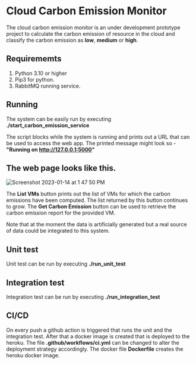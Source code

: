# Cloud Carbon Emission Monitor

The cloud carbon emission monitor is an under development prototype project to calculate the carbon emission of resource in the cloud and classify the carbon emission as **low**, **medium** or **high**.

## Requirememts
1. Python 3.10 or higher
2. Pip3 for python.
3. RabbitMQ running service.

## Running
The system can be easily run by executing **./start_carbon_emission_service**

The script blocks while the system is running and prints out a URL that can be used to access the web app.
The printed message might look so - **"Running on http://127.0.0.1:5000"**



The web page looks like this.
-
![Screenshot 2023-01-14 at 1 47 50 PM](https://user-images.githubusercontent.com/8187657/212475098-463548cb-6c91-4e67-93a9-b6e0e0b73e16.png)


The **List VMs** button prints out the list of VMs for which the carbon emissions have been computed. The list returned by this button continues to grow.
The **Get Carbon Emission** button can be used to retrieve the carbon emission report for the provided VM.

Note that at the moment the data is artificially generated but a real source of data could be integrated to this system.

## Unit test
Unit test can be run by executing **./run_unit_test**

## Integration test
Integration test can be run by executing **./run_integration_test**

## CI/CD
On every push a github action is triggered that runs the unit and the integration test. After that a docker image is created that is deployed to the heroku. The file **.github/workflows/ci.yml** can be changed to alter the deployment strategy accordingly. The docker file **Dockerfile** creates the heroku docker image.
